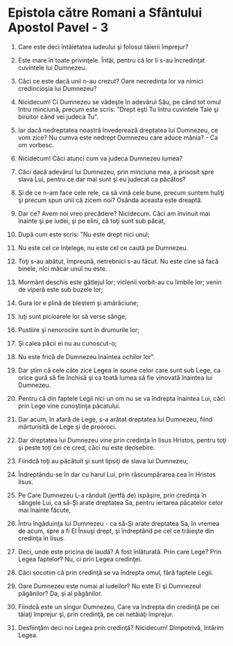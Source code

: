 # Epistola c&#259;tre Romani a Sf&#226;ntului Apostol Pavel - 3

1. Care este deci întâietatea iudeului şi folosul tăierii împrejur? 

2. Este mare în toate privinţele. Întâi, pentru că lor li s-au încredinţat cuvintele lui Dumnezeu. 

3. Căci ce este dacă unii n-au crezut? Oare necredinţa lor va nimici credincioşia lui Dumnezeu? 

4. Nicidecum! Ci Dumnezeu se vădeşte în adevărul Său, pe când tot omul întru minciună, precum este scris: "Drept eşti Tu întru cuvintele Tale şi biruitor când vei judeca Tu". 

5. Iar dacă nedreptatea noastră învederează dreptatea lui Dumnezeu, ce vom zice? Nu cumva este nedrept Dumnezeu care aduce mânia? - Ca om vorbesc. 

6. Nicidecum! Căci atunci cum va judeca Dumnezeu lumea? 

7. Căci dacă adevărul lui Dumnezeu, prin minciuna mea, a prisosit spre slava Lui, pentru ce dar mai sunt şi eu judecat ca păcătos? 

8. Şi de ce n-am face cele rele, ca să vină cele bune, precum suntem huliţi şi precum spun unii că zicem noi? Osânda aceasta este dreaptă. 

9. Dar ce? Avem noi vreo precădere? Nicidecum. Căci am învinuit mai înainte şi pe iudei, şi pe elini, că toţi sunt sub păcat, 

10. După cum este scris: "Nu este drept nici unul; 

11. Nu este cel ce înţelege, nu este cel ce caută pe Dumnezeu. 

12. Toţi s-au abătut, împreună, netrebnici s-au făcut. Nu este cine să facă binele, nici măcar unul nu este. 

13. Mormânt deschis este gâtlejul lor; viclenii vorbit-au cu limbile lor; venin de viperă este sub buzele lor; 

14. Gura lor e plină de blestem şi amărăciune; 

15. Iuţi sunt picioarele lor să verse sânge; 

16. Pustiire şi nenorocire sunt în drumurile lor; 

17. Şi calea păcii ei nu au cunoscut-o; 

18. Nu este frică de Dumnezeu înaintea ochilor lor". 

19. Dar ştim că cele câte zice Legea le spune celor care sunt sub Lege, ca orice gură să fie închisă şi ca toată lumea să fie vinovată înaintea lui Dumnezeu. 

20. Pentru că din faptele Legii nici un om nu se va îndrepta înaintea Lui, căci prin Lege vine cunoştinţa păcatului. 

21. Dar acum, în afară de Lege, s-a arătat dreptatea lui Dumnezeu, fiind mărturisită de Lege şi de prooroci. 

22. Dar dreptatea lui Dumnezeu vine prin credinţa în Iisus Hristos, pentru toţi şi peste toţi cei ce cred, căci nu este deosebire. 

23. Fiindcă toţi au păcătuit şi sunt lipsiţi de slava lui Dumnezeu; 

24. Îndreptându-se în dar cu harul Lui, prin răscumpărarea cea în Hristos Iisus. 

25. Pe Care Dumnezeu L-a rânduit (jertfă de) ispăşire, prin credinţa în sângele Lui, ca să-Şi arate dreptatea Sa, pentru iertarea păcatelor celor mai înainte făcute, 

26. Întru îngăduinţa lui Dumnezeu - ca să-Şi arate dreptatea Sa, în vremea de acum, spre a fi El Însuşi drept, şi îndreptând pe cel ce trăieşte din credinţa în Iisus. 

27. Deci, unde este pricina de laudă? A fost înlăturată. Prin care Lege? Prin Legea faptelor? Nu, ci prin Legea credinţei. 

28. Căci socotim că prin credinţă se va îndrepta omul, fără faptele Legii. 

29. Oare Dumnezeu este numai al iudeilor? Nu este El şi Dumnezeul păgânilor? Da, şi al păgânilor. 

30. Fiindcă este un singur Dumnezeu, Care va îndrepta din credinţă pe cei tăiaţi împrejur şi, prin credinţă, pe cei netăiaţi împrejur. 

31. Desfiinţăm deci noi Legea prin credinţă? Nicidecum! Dimpotrivă, întărim Legea. 

